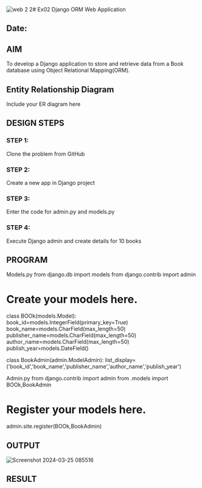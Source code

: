 ![web 2 2](https://github.com/Santhoshstudent/ORM/assets/145446853/ed7614a8-ae78-4e2f-b1ee-a854c1d2929f)# Ex02 Django ORM Web Application
## Date: 

## AIM
To develop a Django application to store and retrieve data from a Book database using Object Relational Mapping(ORM).

## Entity Relationship Diagram

Include your ER diagram here

## DESIGN STEPS

### STEP 1:
Clone the problem from GitHub

### STEP 2:
Create a new app in Django project

### STEP 3:
Enter the code for admin.py and models.py

### STEP 4:
Execute Django admin and create details for 10 books

## PROGRAM
Models.py
from django.db import models
from django.contrib import admin
# Create your models here.
class BOOk(models.Model):
    book_id=models.IntegerField(primary_key=True)
    book_name=models.CharField(max_length=50)
    publisher_name=models.CharField(max_length=50)
    author_name=models.CharField(max_length=50)
    publish_year=models.DateField()

class BookAdmin(admin.ModelAdmin):
    list_display=('book_id','book_name','publisher_name','author_name','publish_year')  

Admin.py
from django.contrib import admin
from .models import BOOk,BookAdmin
# Register your models here.

admin.site.register(BOOk,BookAdmin)
## OUTPUT

 ![Screenshot 2024-03-25 085516](https://github.com/Santhoshstudent/ORM/assets/145446853/e4160a87-c2ef-4960-a69b-73dd97a5b65d)







## RESULT
